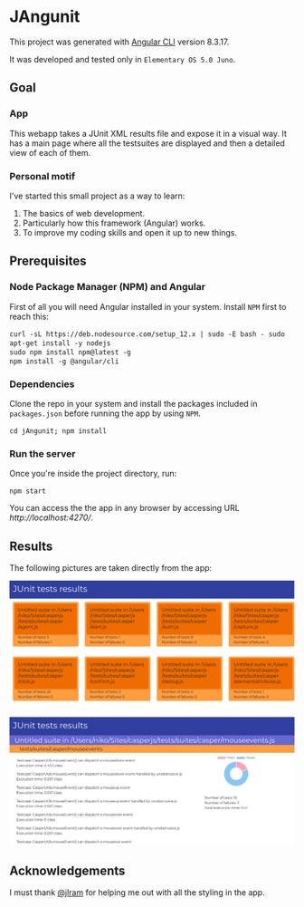 # JAngunit
This project was generated with [Angular CLI](https://github.com/angular/angular-cli) version 8.3.17.

It was developed and tested only in `Elementary OS 5.0 Juno`.

## Goal
### App
This webapp takes a JUnit XML results file and expose it in a visual way. It has a main page where all the testsuites are displayed and then a detailed view of each of them.

### Personal motif
I've started this small project as a way to learn:
1. The basics of web development.
2. Particularly how this framework (Angular) works.
3. To improve my coding skills and open it up to new things.

## Prerequisites
### Node Package Manager (NPM) and Angular
First of all you will need Angular installed in your system. Install `NPM` first to reach this:
```
curl -sL https://deb.nodesource.com/setup_12.x | sudo -E bash - sudo apt-get install -y nodejs
sudo npm install npm@latest -g
npm install -g @angular/cli
```

### Dependencies
Clone the repo in your system and install the packages included in `packages.json` before running the app by using `NPM`.
```
cd jAngunit; npm install
```

### Run the server
Once you're inside the project directory, run:
```
npm start
```
You can access the the app in any browser by accessing URL _http://localhost:4270/_.

## Results
The following pictures are taken directly from the app:

![Testsuites](./1_testsuites.png "Testsuites")

![Testsuite details](./2_testsuitedetails.png "Testsuite details")

## Acknowledgements
I must thank [@jlram](https://github.com/jlram) for helping me out with all the styling in the app.